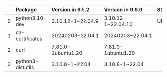 <!-- markdown-link-check-disable -->

|    | Package           | Version in 9.5.2   | Version in 9.6.0   | Status   |
|---:|:------------------|:-------------------|:-------------------|:---------|
|  0 | python3.10-dev    | 3.10.12-1~22.04.9  | 3.10.12-1~22.04.10 | UPDATED  |
|  1 | ca-certificates   | 20240203~22.04.1   | 20240203~22.04.1   |          |
|  2 | curl              | 7.81.0-1ubuntu1.20 | 7.81.0-1ubuntu1.20 |          |
|  3 | python3-distutils | 3.10.8-1~22.04     | 3.10.8-1~22.04     |          |